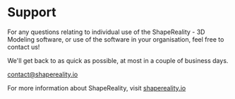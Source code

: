 # Support
For any questions relating to individual use of the ShapeReality - 3D Modeling software, or use of the software in your organisation, feel free to contact us!

We'll get back to as quick as possible, at most in a couple of business days. 

[contact@shapereality.io](mailto:contact@shapereality.io)

For more information about ShapeReality, visit [shapereality.io](https://www.shapereality.io)